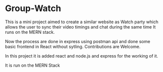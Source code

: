 # Group-Watch

This is a mini project aimed to create a similar website as Watch party which allows the user to sync their video timings and chat during the same time
It runs on the MERN stack. 

Now the process are done in express using postman api and done some basic frontend in React without sytling. Contributions are Welcome.

In this project it is added react and node.js and express for the working of it.

It is run on the MERN Stack 